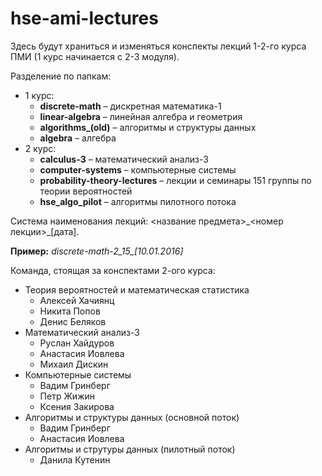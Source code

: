 # hse-ami-lectures

Здесь будут храниться и изменяться конспекты лекций 1-2-го курса ПМИ (1 курс начинается с 2-3 модуля).

Разделение по папкам:
* 1 курс:
   * <b>discrete-math</b> – дискретная математика-1
   * <b>linear-algebra</b> – линейная алгебра и геометрия
   * <b>algorithms\_(old)</b> – алгоритмы и структуры данных
   * <b>algebra</b> – алгебра
* 2 курс:
   * <b>calculus-3</b> – математический анализ-3
   * <b>computer-systems</b> – компьютерные системы
   * <b>probability-theory-lectures</b> – лекции и семинары 151 группы по теории вероятностей
   * <b>hse_algo_pilot</b> – алгоритмы пилотного потока

Система наименования лекций: <название предмета>\_<номер лекции>\_[дата].

<b>Пример:</b> <i>discrete-math-2\_15\_[10.01.2016]</i>

Команда, стоящая за конспектами 2-ого курса:

* Теория вероятностей и математическая статистика
    * Алексей Хачиянц
    * Никита Попов
    * Денис Беляков
* Математический анализ-3
    * Руслан Хайдуров
    * Анастасия Иовлева
    * Михаил Дискин
* Компьютерные системы
    * Вадим Гринберг
    * Петр Жижин
    * Ксения Закирова
* Алгоритмы и структуры данных (основной поток)
    * Вадим Гринберг
    * Анастасия Иовлева
* Алгоритмы и струтуры данных (пилотный поток)
    * Данила Кутенин
